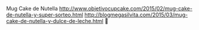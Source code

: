 Mug Cake de Nutella	http://www.objetivocupcake.com/2015/02/mug-cake-de-nutella-y-super-sorteo.html	http://blogmegasilvita.com/2015/03/mug-cake-de-nutella-y-dulce-de-leche.html
਍